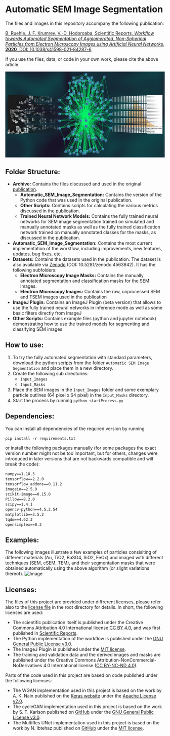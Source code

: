 Automatic SEM Image Segmentation
================================
The files and images in this repository accompany the following publication:

[B. Ruehle, J. F. Krumrey, V.-D. Hodoroaba, Scientific Reports, _Workflow towards Automated Segmentation of Agglomerated, Non-Spherical Particles from Electron Microscopy Images using Artificial Neural Networks_, **2020**, DOI: 10.1038/s41598-021-84287-6](https://doi.org/10.1038/s41598-021-84287-6)

If you use the files, data, or code in your own work, please cite the above article.

![Image](./ToC.jpg "ToC")

Folder Structure:
-----------------
  * **Archive:** Contains the files discussed and used in the original [publication](https://doi.org/10.1038/s41598-021-84287-6).
    - **Automatic_SEM_Image_Segmentation:** Contains the version of the Python code that was used in the original publication.
	- **Other Scripts:** Contains scripts for calculating the various metrics discussed in the publication.
	- **Trained Neural Network Models:** Contains the fully trained neural networks for SEM image segmentation trained on simulated and manually annotated masks as well as the fully trained classification network trained on manually annotated classes for the masks, as discussed in the publication.
  * **Automatic_SEM_Image_Segmentation:** Contains the most current implementation of the workflow, including improvements, new features, updates, bug fixes, etc.
  * **Datasets:** Contains the datasets used in the publication. The dataset is also available via [Zenodo](https://zenodo.org/record/4563942) (DOI: 10.5281/zenodo.4563942). It has the following subfolders:
    - **Electron Microscopy Image Masks:** Contains the manually annotated segmentation and classification masks for the SEM images.
    - **Electron Microscopy Images:** Contains the raw, unprocessed SEM and TSEM images used in the publication
  * **ImageJ Plugin:** Contains an ImageJ Plugin (beta version) that allows to use the fully trained neural networks in inference mode as well as some basic filters directly from ImageJ
  * **Other Scripts:** Contains example files (python and jupyter notebook) demonstrating how to use the trained models for segmenting and classifying SEM images

How to use:
-----------
  1. To try the fully automated segmentation with standard parameters, download the python scripts from the folder `Automatic SEM Image Segmentation` and place them in a new directory.
  2. Create the following sub directories:
     * `Input_Images`
     * `Input_Masks`
  3. Place the SEM images in the `Input_Images` folder and some exemplary particle outlines (64 pixel x 64 pixel) in the `Input_Masks` directory.
  4. Start the process by running `python startProcess.py`
  
Dependencies:
-------------
You can install all dependencies of the required version by running
```
pip install -r requirements.txt
```
or install the following packages manually (for some packages the exact version number might not be too important, but for others, changes were introduced in later versions that are not backwards compatible and will break the code):
```
numpy==1.18.5
tensorflow==2.2.0
tensorflow_addons==0.11.2
imageio==2.5.0
scikit-image==0.15.0
Pillow==8.2.0
scipy==1.4.1
opencv-python==4.5.2.54
matplotlib==3.5.2
tqdm==4.62.3
opensimplex==0.3
```

Examples:
---------
The following images illustrate a few examples of particles consisiting of different materials (Au, TiO2, BaSO4, SiO2, FeOx) and imaged with different techniques (SEM, eSEM, TEM), and their segmentation masks that were obtained automatically using the above algorithm (or slight variations thereof).
![Image](./Examples.gif "Examples")

Licenses:
---------
The files of this project are provided under diffrerent licenses, please refer also to the [license file](./LICENSE) in the root directory for details. In short, the following licenses are used:  
  * The scientific publication itself is published under the Creative Commons Attribution 4.0 International license [CC BY 4.0](https://creativecommons.org/licenses/by/4.0/legalcode), and was first published in [Scientific Reports](https://doi.org/10.1038/s41598-021-84287-6).  
  * The Python implementation of the workflow is published under the [GNU General Public License v3.0](https://www.gnu.org/licenses/gpl-3.0-standalone.html).  
  * The ImageJ Plugin is published under the [MIT license](https://opensource.org/licenses/MIT).  
  * The training and validation data and the derived images and masks are published under the Creative Commons Attribution-NonCommercial-NoDerivatives 4.0 International license ([CC BY-NC-ND 4.0](https://creativecommons.org/licenses/by-nc-nd/4.0/legalcode)).  

Parts of the code used in this project are based on code published under the following licenses:  
  * The WGAN implementation used in this project is based on the work by A. K. Nain published on the [Keras website](https://keras.io/examples/generative/wgan_gp/) under the [Apache License v2.0](https://www.apache.org/licenses/LICENSE-2.0.txt).  
  * The cycleGAN implementation used in this project is based on the work by S. T. Karlson published on [GitHub](https://github.com/simontomaskarlsson/CycleGAN-Keras) under the [GNU General Public License v3.0](https://www.gnu.org/licenses/gpl-3.0-standalone.html).  
  * The MultiRes UNet implementation used in this project is based on the work by N. Ibtehaz published on [GitHub](https://github.com/nibtehaz/MultiResUNet) under the [MIT license](https://opensource.org/licenses/MIT).  
